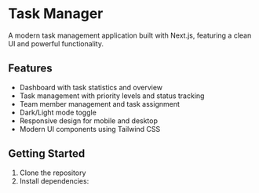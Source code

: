 # Task Manager

A modern task management application built with Next.js, featuring a clean UI and powerful functionality.

## Features

- Dashboard with task statistics and overview
- Task management with priority levels and status tracking
- Team member management and task assignment
- Dark/Light mode toggle
- Responsive design for mobile and desktop
- Modern UI components using Tailwind CSS

## Getting Started

1. Clone the repository
2. Install dependencies:

